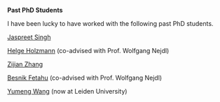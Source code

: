 **Past PhD Students**

I have been lucky to have worked with the following past PhD students.

[Jaspreet Singh](http://jaz7290.github.io)

[Helge Holzmann](https://www.helgeholzmann.de/) (co-advised with Prof. Wolfgang Nejdl) 

[Zijian Zhang](https://scholar.google.de/citations?user=sSp1NcgAAAAJ&hl=de)

[Besnik Fetahu](https://scholar.google.com/citations?user=-CQlI8EAAAAJ&hl=en&oi=ao) (co-advised with Prof. Wolfgang Nejdl) 

[Yumeng Wang](https://www.universiteitleiden.nl/en/staffmembers/yumeng-wang#tab-3) (now at Leiden University)       

